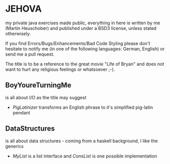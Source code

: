 JEHOVA
======

my private java exercises made public, everything in here is written by me (Martin
Heuschober) and published under a BSD3 license, unless stated otherwisely.

If you find Errors/Bugs/Enhancements/Bad Code Styling please don't hesitate to
notify me (in one of the following languages: German, English) or send me a pull
request.

The title is to be a reference to the great movie "Life of Bryan" and does not
want to hurt any religious feelings or whatsoever ;-).

BoyYoureTurningMe
-----------------

is all about I/O as the title may suggest

 - *PigLatinizer* transforms an English phrase to it's simplified pig-latin
   pendant

DataStructures
--------------

is all about data structures - coming from a haskell background, I like the
generics

 - *MyList* is a list interface and *ConsList* is one possible implementation
